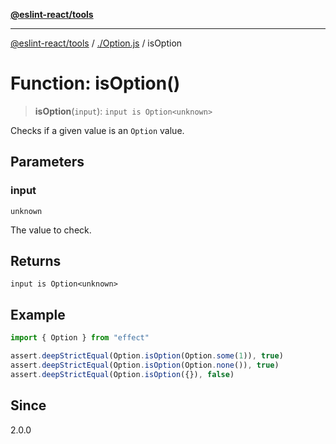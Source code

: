 [**@eslint-react/tools**](../../README.md)

***

[@eslint-react/tools](../../README.md) / [./Option.js](../README.md) / isOption

# Function: isOption()

> **isOption**(`input`): `input is Option<unknown>`

Checks if a given value is an `Option` value.

## Parameters

### input

`unknown`

The value to check.

## Returns

`input is Option<unknown>`

## Example

```ts
import { Option } from "effect"

assert.deepStrictEqual(Option.isOption(Option.some(1)), true)
assert.deepStrictEqual(Option.isOption(Option.none()), true)
assert.deepStrictEqual(Option.isOption({}), false)
```

## Since

2.0.0
